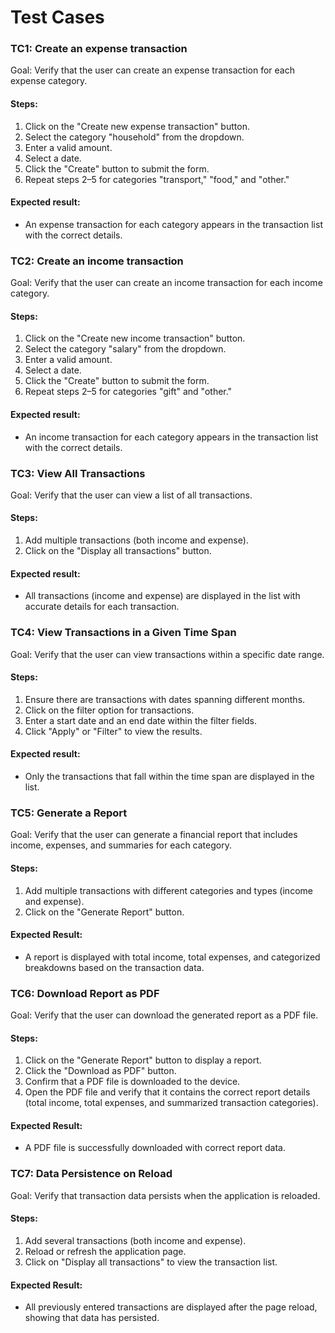 # Test Cases

### TC1: Create an expense transaction

Goal: Verify that the user can create an expense transaction for each expense category.

#### Steps:
1. Click on the "Create new expense transaction" button.
2. Select the category "household" from the dropdown.
3. Enter a valid amount.
4. Select a date.
5. Click the "Create" button to submit the form.
6. Repeat steps 2–5 for categories "transport," "food," and "other."

#### Expected result:
- An expense transaction for each category appears in the transaction list with the correct details.

### TC2: Create an income transaction

Goal: Verify that the user can create an income transaction for each income category.

#### Steps:
1. Click on the "Create new income transaction" button.
2. Select the category "salary" from the dropdown.
3. Enter a valid amount.
4. Select a date.
5. Click the "Create" button to submit the form.
6. Repeat steps 2–5 for categories "gift" and "other."

#### Expected result:
- An income transaction for each category appears in the transaction list with the correct details.

### TC3: View All Transactions

Goal: Verify that the user can view a list of all transactions.

#### Steps:
1. Add multiple transactions (both income and expense).
2. Click on the "Display all transactions" button.

#### Expected result:
- All transactions (income and expense) are displayed in the list with accurate details for each transaction.

### TC4: View Transactions in a Given Time Span

Goal: Verify that the user can view transactions within a specific date range.

#### Steps:
1. Ensure there are transactions with dates spanning different months.
2. Click on the filter option for transactions.
3. Enter a start date and an end date within the filter fields.
4. Click "Apply" or "Filter" to view the results.

#### Expected result:
- Only the transactions that fall within the time span are displayed in the list.


### TC5: Generate a Report

Goal: Verify that the user can generate a financial report that includes income, expenses, and summaries for each category.

#### Steps:
1. Add multiple transactions with different categories and types (income and expense).
2. Click on the "Generate Report" button.

#### Expected Result:
- A report is displayed with total income, total expenses, and categorized breakdowns based on the transaction data.

### TC6: Download Report as PDF

Goal: Verify that the user can download the generated report as a PDF file.

#### Steps:
1. Click on the "Generate Report" button to display a report.
2. Click the "Download as PDF" button.
3. Confirm that a PDF file is downloaded to the device.
4. Open the PDF file and verify that it contains the correct report details (total income, total expenses, and summarized transaction categories).

#### Expected Result:
- A PDF file is successfully downloaded with correct report data.

### TC7: Data Persistence on Reload

Goal: Verify that transaction data persists when the application is reloaded.

#### Steps:
1. Add several transactions (both income and expense).
2. Reload or refresh the application page.
3. Click on "Display all transactions" to view the transaction list.

#### Expected Result:
- All previously entered transactions are displayed after the page reload, showing that data has persisted.